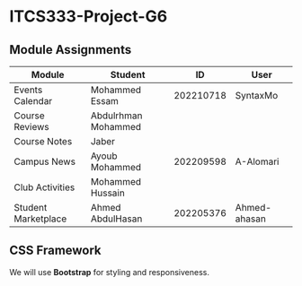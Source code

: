 # ITCS333-Project-G6

## Module Assignments
| Module | Student | ID | User
|---------------------|----------------------|----------------------|----------------------|
| Events Calendar | Mohammed Essam | 202210718 | SyntaxMo
| Course Reviews | Abdulrhman Mohammed |
| Course Notes | Jaber |
| Campus News | Ayoub Mohammed | 202209598 | A-Alomari |
| Club Activities | Mohammed Hussain |
| Student Marketplace | Ahmed AbdulHasan | 202205376 | Ahmed-ahasan

## CSS Framework
We will use **Bootstrap** for styling and responsiveness.
